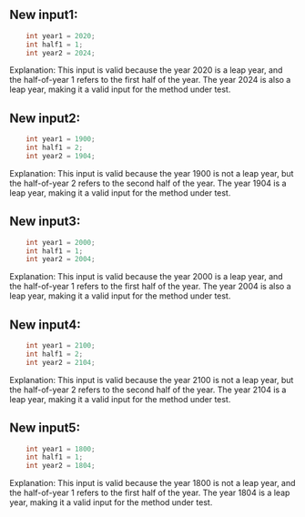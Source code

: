 ## New input1:
```java
    int year1 = 2020;
    int half1 = 1;
    int year2 = 2024;
```
Explanation: This input is valid because the year 2020 is a leap year, and the half-of-year 1 refers to the first half of the year. The year 2024 is also a leap year, making it a valid input for the method under test.

## New input2:
```java
    int year1 = 1900;
    int half1 = 2;
    int year2 = 1904;
```
Explanation: This input is valid because the year 1900 is not a leap year, but the half-of-year 2 refers to the second half of the year. The year 1904 is a leap year, making it a valid input for the method under test.

## New input3:
```java
    int year1 = 2000;
    int half1 = 1;
    int year2 = 2004;
```
Explanation: This input is valid because the year 2000 is a leap year, and the half-of-year 1 refers to the first half of the year. The year 2004 is also a leap year, making it a valid input for the method under test.

## New input4:
```java
    int year1 = 2100;
    int half1 = 2;
    int year2 = 2104;
```
Explanation: This input is valid because the year 2100 is not a leap year, but the half-of-year 2 refers to the second half of the year. The year 2104 is a leap year, making it a valid input for the method under test.

## New input5:
```java
    int year1 = 1800;
    int half1 = 1;
    int year2 = 1804;
```
Explanation: This input is valid because the year 1800 is not a leap year, and the half-of-year 1 refers to the first half of the year. The year 1804 is a leap year, making it a valid input for the method under test.
